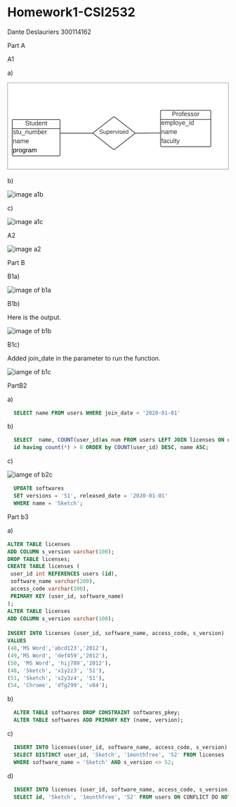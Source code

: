 
# Homework1-CSI2532

Dante Deslauriers 300114162

Part A

A1

a)

![a1a](https://github.com/ddesl069/Homework1-CSI2532/blob/main/partA/a1a.png)

b)

![image a1b](<img width="495" alt="a1b" src="https://user-images.githubusercontent.com/64750637/109406305-ec5aa580-7945-11eb-9dc9-a06fed36148a.png">)

c)

![image a1c](<img width="482" alt="a1c" src="https://user-images.githubusercontent.com/64750637/109406311-f54b7700-7945-11eb-8ab5-878d314861e8.png">
)

A2

![image a2](<img width="488" alt="a2" src="https://user-images.githubusercontent.com/64750637/109406313-fc728500-7945-11eb-8a0b-585e8bc396da.png">
)

Part B

B1a)

![image of b1a](<img width="62" alt="b1a" src="https://user-images.githubusercontent.com/64750637/109406321-0a280a80-7946-11eb-97f5-e8b1a6be2e35.png">
)

B1b)

Here is the output.

![image of b1b](<img width="275" alt="b1b" src="https://user-images.githubusercontent.com/64750637/109406327-10b68200-7946-11eb-9255-90f32c74398a.png">
)


B1c)

Added join_date in the parameter to run the function.

![iamge of b1c](<img width="174" alt="b1c" src="https://user-images.githubusercontent.com/64750637/109406331-18762680-7946-11eb-8610-0e7d71236dda.png">
)

PartB2

a)

```sql 
  SELECT name FROM users WHERE join_date < '2020-01-01'
  ```
  
b)

```sql
  SELECT  name, COUNT(user_id)as num FROM users LEFT JOIN licenses ON users.id = licenses.user_id GROUP BY name, 
  id having count(*) > 0 ORDER by COUNT(user_id) DESC, name ASC;
  ```
  
c)

![iamge of b2c](<img width="151" alt="b2c" src="https://user-images.githubusercontent.com/64750637/109406336-23c95200-7946-11eb-95b4-0fccf13a5813.png">
)

```sql
  UPDATE softwares
  SET versions = '51', released_date = '2020-01-01'
  WHERE name = 'Sketch';
  ```
  
Part b3

a)

```sql
ALTER TABLE licenses
ADD COLUMN s_version varchar(100);
DROP TABLE licenses;
CREATE TABLE licenses (
 user_id int REFERENCES users (id),
 software_name varchar(200),
 access_code varchar(100),
 PRIMARY KEY (user_id, software_name)
);
ALTER TABLE licenses
ADD COLUMN s_version varchar(100);

INSERT INTO licenses (user_id, software_name, access_code, s_version)
VALUES 
(48,'MS Word','abcd123','2012'),
(49,'MS Word', 'def459','2012'),
(50, 'MS Word', 'hij789','2012'),
(48, 'Sketch', 'x1y2z3', '51'),
(51, 'Sketch', 'x2y3z4', '51'),
(54, 'Chrome', 'dfg299', 'v84');
```
b)

```sql
  ALTER TABLE softwares DROP CONSTRAINT softwares_pkey;
  ALTER TABLE softwares ADD PRIMARY KEY (name, version);
```

c)

```sql
  INSERT INTO licenses(user_id, software_name, access_code, s_version)
  SELECT DISTINCT user_id, 'Sketch', '1monthfree', '52' FROM licenses
  WHERE software_name = 'Sketch' AND s_version <> 52;
```
d)

```sql
  INSERT INTO licenses (user_id, software_name, access_code, s_version) 
  SELECT id, 'Sketch', '1monthfree', '52' FROM users ON CONFLICT DO NOTHING;
```
